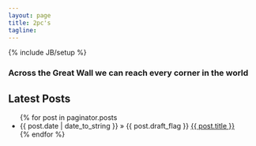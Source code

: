 ```yaml
---
layout: page
title: 2pc's
tagline: 
---
```

{% include JB/setup %}

###  Across the Great Wall we can reach every corner in the world 

## Latest Posts

<ul class="posts">
  {% for post in paginator.posts  
    <li><span>{{ post.date | date_to_string }}</span> &raquo; {{ post.draft_flag }} <a href="{{ BASE_PATH }}{{ post.url }}">{{ post.title }}</a></li>
  {% endfor %}
</ul>





